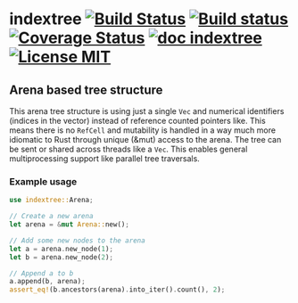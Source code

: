 # indextree [![Build Status](https://travis-ci.org/saschagrunert/indextree.svg)](https://travis-ci.org/saschagrunert/indextree) [![Build status](https://ci.appveyor.com/api/projects/status/byraapuh9py02us0?svg=true)](https://ci.appveyor.com/project/saschagrunert/indextree) [![Coverage Status](https://coveralls.io/repos/github/saschagrunert/indextree/badge.svg?branch=master)](https://coveralls.io/github/saschagrunert/indextree?branch=master) [![doc indextree](https://img.shields.io/badge/doc-indextree-blue.svg)](https://saschagrunert.github.io/indextree) [![License MIT](https://img.shields.io/badge/license-MIT-blue.svg)](https://github.com/saschagrunert/indextree/blob/master/LICENSE)
## Arena based tree structure
This arena tree structure is using just a single `Vec` and numerical identifiers (indices in the vector) instead of
reference counted pointers like. This means there is no `RefCell` and mutability is handled in a way much more
idiomatic to Rust through unique (&mut) access to the arena. The tree can be sent or shared across threads like a `Vec`.
This enables general multiprocessing support like parallel tree traversals.

### Example usage
```rust
use indextree::Arena;

// Create a new arena
let arena = &mut Arena::new();

// Add some new nodes to the arena
let a = arena.new_node(1);
let b = arena.new_node(2);

// Append a to b
a.append(b, arena);
assert_eq!(b.ancestors(arena).into_iter().count(), 2);
```
